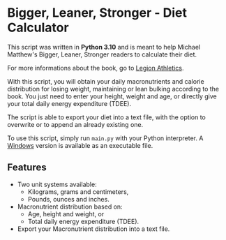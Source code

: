 # Bigger, Leaner, Stronger -  Diet Calculator
 
This script was written in **Python 3.10** and is meant to help Michael Matthew's Bigger, Leaner, Stronger readers to calculate their diet.

For more informations about the book, go to [Legion Athletics](https://legionathletics.com/products/books/bigger-leaner-stronger/).

With this script, you will obtain your daily macronutrients and calorie distribution for losing weight, maintaining or lean bulking according to the book. You just need to enter your height, weight and age, or directly give your total daily energy expenditure (TDEE).

The script is able to export your diet into a text file, with the option to overwrite or to append an already existing one.

To use this script, simply run `main.py` with your Python interpreter. A [Windows](https://github.com/pniau7/BLS-Diet-Calculator/releases/download/v1.0.0/BLS.Diet.Calculator.1.0.0.exe) version is available as an executable file.

## Features

- Two unit systems available:
  - Kilograms, grams and centimeters,
  - Pounds, ounces and inches.
- Macronutrient distribution based on:
  - Age, height and weight, or
  - Total daily energy expenditure (TDEE).
- Export your Macronutrient distribution into a text file.
